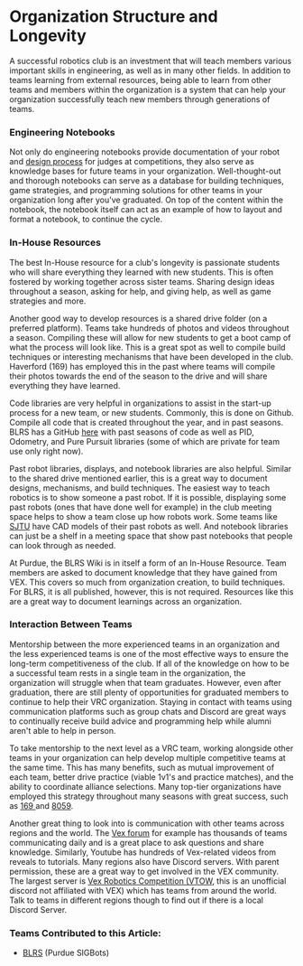 # Organization Structure and Longevity

A successful robotics club is an investment that will teach members various important skills in engineering, as well as in many other fields. In addition to teams learning from external resources, being able to learn from other teams and members within the organization is a system that can help your organization successfully teach new members through generations of teams.

### Engineering Notebooks

Not only do engineering notebooks provide documentation of your robot and [design process](../team-documentation/the-design-process.md) for judges at competitions, they also serve as knowledge bases for future teams in your organization. Well-thought-out and thorough notebooks can serve as a database for building techniques, game strategies, and programming solutions for other teams in your organization long after you've graduated. On top of the content within the notebook, the notebook itself can act as an example of how to layout and format a notebook, to continue the cycle.

### In-House Resources

The best In-House resource for a club's longevity is passionate students who will share everything they learned with new students. This is often fostered by working together across sister teams. Sharing design ideas throughout a season, asking for help, and giving help, as well as game strategies and more.&#x20;

Another good way to develop resources is a shared drive folder (on a preferred platform). Teams take hundreds of photos and videos throughout a season. Compiling these will allow for new students to get a boot camp of what the process will look like. This is a great spot as well to compile build techniques or interesting mechanisms that have been developed in the club. Haverford (169) has employed this in the past where teams will compile their photos towards the end of the season to the drive and will share everything they have learned.&#x20;

Code libraries are very helpful in organizations to assist in the start-up process for a new team, or new students. Commonly, this is done on Github. Compile all code that is created throughout the year, and in past seasons. BLRS has a GitHub [here](http://pros.cs.purdue.edu/) with past seasons of code as well as PID, Odometry, and Pure Pursuit libraries (some of which are private for team use only right now).

Past robot libraries, displays, and notebook libraries are also helpful. Similar to the shared drive mentioned earlier, this is a great way to document designs, mechanisms, and build techniques. The easiest way to teach robotics is to show someone a past robot. If it is possible, displaying some past robots (ones that have done well for example) in the club meeting space helps to show a team close up how robots work. Some teams like [SJTU](https://github.com/organizations/SJTU-VEX) have CAD models of their past robots as well. And notebook libraries can just be a shelf in a meeting space that show past notebooks that people can look through as needed.

At Purdue, the BLRS Wiki is in itself a form of an In-House Resource. Team members are asked to document knowledge that they have gained from VEX. This covers so much from organization creation, to build techniques. For BLRS, it is all published, however, this is not required. Resources like this are a great way to document learnings across an organization.&#x20;

### Interaction Between Teams

Mentorship between the more experienced teams in an organization and the less experienced teams is one of the most effective ways to ensure the long-term competitiveness of the club. If all of the knowledge on how to be a successful team rests in a single team in the organization, the organization will struggle when that team graduates. However, even after graduation, there are still plenty of opportunities for graduated members to continue to help their VRC organization. Staying in contact with teams using communication platforms such as group chats and Discord are great ways to continually receive build advice and programming help while alumni aren't able to help in person.

To take mentorship to the next level as a VRC team, working alongside other teams in your organization can help develop multiple competitive teams at the same time. This has many benefits, such as mutual improvement of each team, better drive practice (viable 1v1's and practice matches), and the ability to coordinate alliance selections. Many top-tier organizations have employed this strategy throughout many seasons with great success, such as [169 ](https://youtu.be/Wm7X3IUz6ok)and [8059](https://youtu.be/NX6mLf8iO34).&#x20;

Another great thing to look into is communication with other teams across regions and the world. The [Vex forum](https://www.vexforum.com) for example has thousands of teams communicating daily and is a great place to ask questions and share knowledge. Similarly, Youtube has hundreds of Vex-related videos from reveals to tutorials. Many regions also have Discord servers. With parent permission, these are a great way to get involved in the VEX community. The largest server is [Vex Robotics Competition (VTOW](https://discord.gg/Z89rYfgWG8), this is an unofficial discord not affiliated with VEX) which has teams from around the world. Talk to teams in different regions though to find out if there is a local Discord Server.



### Teams Contributed to this Article:

* [BLRS](https://purduesigbots.com/) (Purdue SIGBots)
